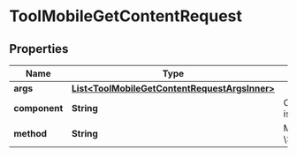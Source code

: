

# ToolMobileGetContentRequest


## Properties

| Name | Type | Description | Notes |
|------------ | ------------- | ------------- | -------------|
|**args** | [**List&lt;ToolMobileGetContentRequestArgsInner&gt;**](ToolMobileGetContentRequestArgsInner.md) |  |  [optional] |
|**component** | **String** | Component where the class is e.g. mod_assign. |  |
|**method** | **String** | Method to execute in class \\$component\\output\\mobile. |  |



